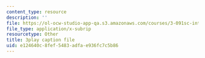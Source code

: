 ```yaml
---
content_type: resource
description: ''
file: https://ol-ocw-studio-app-qa.s3.amazonaws.com/courses/3-091sc-introduction-to-solid-state-chemistry-fall-2010/e124640c8fef5483adfae936fc7c5b86_K30HeE8fEq8.vtt
file_type: application/x-subrip
resourcetype: Other
title: 3play caption file
uid: e124640c-8fef-5483-adfa-e936fc7c5b86
---
```

